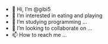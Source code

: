 - 👋 Hi, I’m @gibi5
- 👀 I’m interested in eating and playing
- 🌱 I’m studying programming ...
- 💞️ I’m looking to collaborate on ...
- 📫 How to reach me ...

<!---
gibi5/gibi5 is a ✨ special ✨ repository because its `README.md` (this file) appears on your GitHub profile.
You can click the Preview link to take a look at your changes.
--->
